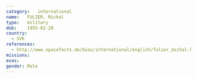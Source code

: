 ```yaml
---
category:	international
name:	FULIER, Michal
type:	military
dob:	1955-02-20
country:
  - SVK
references:
  - http://www.spacefacts.de/bios/international/english/fulier_michal.htm
missions:
evas:
gender:	Male
---
```

